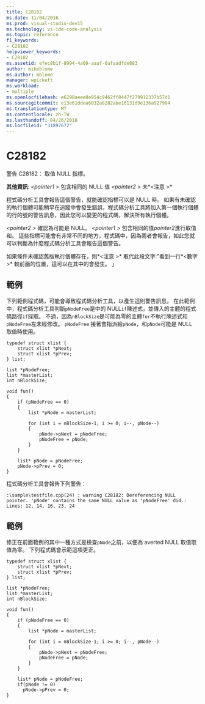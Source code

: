 ```yaml
---
title: C28182
ms.date: 11/04/2016
ms.prod: visual-studio-dev15
ms.technology: vs-ide-code-analysis
ms.topic: reference
f1_keywords:
- C28182
helpviewer_keywords:
- C28182
ms.assetid: efec8b1f-8994-4a09-aaaf-6afaadfde883
author: mikeblome
ms.author: mblome
manager: wpickett
ms.workload:
- multiple
ms.openlocfilehash: e6298aeee8e954c9462ff8447f279912337b57d1
ms.sourcegitcommit: e13e61ddea6032a8282abe16131d9e136a927984
ms.translationtype: MT
ms.contentlocale: zh-TW
ms.lasthandoff: 04/26/2018
ms.locfileid: "31897672"
---
```

# <a name="c28182"></a>C28182
警告 C28182： 取值 NULL 指標。

 **其他資訊**:  *\<pointer1 >* 包含相同的 NULL 值 *\<pointer2 >* 未*\<注意 >*

 程式碼分析工具會報告這個警告，就能確認指標可以是 NULL 時。 如果有未確認的執行個體可能稍早在追蹤中會發生錯誤，程式碼分析工具將加入第一個執行個體的行的號的警告訊息，因此您可以變更的程式碼，解決所有執行個體。

 *\<pointer2 >* 確認為可能是 NULL。 *\<pointer1 >* 包含相同的值*pointer2*進行取值和。 這些指標可能會有非常不同的地方，程式碼中，因為兩者會報告，如此您就可以判斷為什麼程式碼分析工具會報告這個警告。

 如果條件未確認舊版執行個體存在，則*\<注意 >* 取代此段文字:"看到一行*\<數字 >* 較前面的位置，這可以在其中的會發生。 」

## <a name="example"></a>範例
 下列範例程式碼，可能會導致程式碼分析工具，以產生這則警告訊息。 在此範例中，程式碼分析工具判斷`pNodeFree`是中的 NULL`if`陳述式，並傳入的主體的程式碼路徑`if`採取。 不過，因為`nBlockSize`是可能為零的主體`for`不執行陳述式和`pNodeFree`左未經修改。 `pNodeFree` 接著會指派給`pNode`，和`pNode`可能是 NULL 取值時使用。

```
typedef struct xlist {
    struct xlist *pNext;
    struct xlist *pPrev;
} list;

list *pNodeFree;
list *masterList;
int nBlockSize;

void fun()
{
    if (pNodeFree == 0)
    {
        list *pNode = masterList;

        for (int i = nBlockSize-1; i >= 0; i--, pNode--)
        {
            pNode->pNext = pNodeFree;
            pNodeFree = pNode;
        }
    }

    list* pNode = pNodeFree;
    pNode->pPrev = 0;
}

```

 程式碼分析工具會報告下列警告：

```
:\sample\testfile.cpp(24) : warning C28182: Dereferencing NULL pointer. 'pNode' contains the same NULL value as 'pNodeFree' did.: Lines: 12, 14, 16, 23, 24
```

## <a name="example"></a>範例
 修正在前面範例的其中一種方式是檢查`pNode`之前，以便為 averted NULL 取值取值為零。 下列程式碼會示範這項更正。

```
typedef struct xlist {
    struct xlist *pNext;
    struct xlist *pPrev;
} list;

list *pNodeFree;
list *masterList;
int nBlockSize;

void fun()
{
    if (pNodeFree == 0)
    {
        list *pNode = masterList;

        for (int i = nBlockSize-1; i >= 0; i--, pNode--)
        {
            pNode->pNext = pNodeFree;
            pNodeFree = pNode;
        }
    }

    list* pNode = pNodeFree;
    if(pNode != 0)
      pNode->pPrev = 0;
}

```